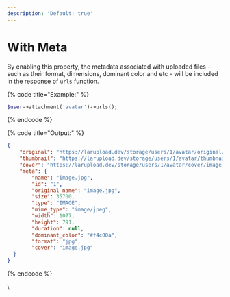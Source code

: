 ```yaml
---
description: 'Default: true'
---
```


# With Meta

By enabling this property, the metadata associated with uploaded files - such as their format, dimensions, dominant color and etc - will be included in the response of `urls` function.



{% code title="Example:" %}
```php
$user->attachment('avatar')->urls();
```
{% endcode %}

{% code title="Output:" %}
```json
{
    "original": "https://larupload.dev/storage/users/1/avatar/original/image.jpg",
    "thumbnail": "https://larupload.dev/storage/users/1/avatar/thumbnail/image.jpg",
    "cover": "https://larupload.dev/storage/users/1/avatar/cover/image.jpg",
    "meta": {
        "name": "image.jpg",
        "id": "1",
        "original_name": "image.jpg",
        "size": 35700,
        "type": "IMAGE",
        "mime_type": "image/jpeg",
        "width": 1077,
        "height": 791,
        "duration": null,
        "dominant_color": "#f4c00a",
        "format": "jpg",
        "cover": "image.jpg"
  }
}
```
{% endcode %}

\
